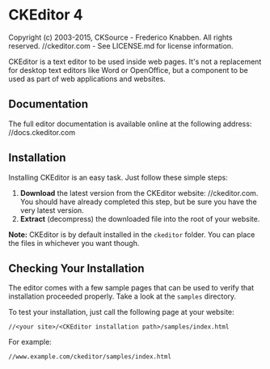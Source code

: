 CKEditor 4
==========

Copyright (c) 2003-2015, CKSource - Frederico Knabben. All rights reserved.
//ckeditor.com - See LICENSE.md for license information.

CKEditor is a text editor to be used inside web pages. It's not a replacement
for desktop text editors like Word or OpenOffice, but a component to be used as
part of web applications and websites.

## Documentation

The full editor documentation is available online at the following address:
//docs.ckeditor.com

## Installation

Installing CKEditor is an easy task. Just follow these simple steps:

 1. **Download** the latest version from the CKEditor website:
    //ckeditor.com. You should have already completed this step, but be
    sure you have the very latest version.
 2. **Extract** (decompress) the downloaded file into the root of your website.

**Note:** CKEditor is by default installed in the `ckeditor` folder. You can
place the files in whichever you want though.

## Checking Your Installation

The editor comes with a few sample pages that can be used to verify that
installation proceeded properly. Take a look at the `samples` directory.

To test your installation, just call the following page at your website:

	//<your site>/<CKEditor installation path>/samples/index.html

For example:

	//www.example.com/ckeditor/samples/index.html
